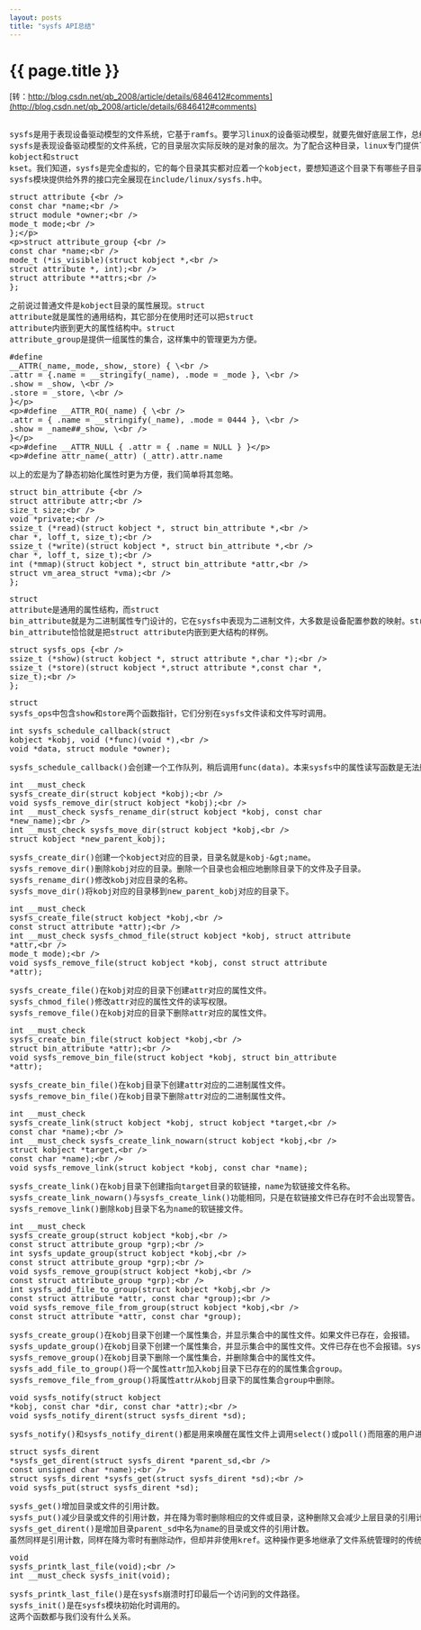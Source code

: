 ```yaml
---
layout: posts
title: "sysfs API总结"
---
```

# {{ page.title }}
[转：http://blog.csdn.net/qb_2008/article/details/6846412#comments](http://blog.csdn.net/qb_2008/article/details/6846412#comments)<br>
<xmp class="my_xmp_class">    sysfs是用于表现设备驱动模型的文件系统，它基于ramfs。要学习linux的设备驱动模型，就要先做好底层工作，总结sysfs提供给外界的API就是其中之一。sysfs文件系统中提供了四类文件的创建与管理，分别是目录、普通文件、软链接文件、二进制文件。目录层次往往代表着设备驱动模型的结构，软链接文件则代表着不同部分间的关系。比如某个设备的目录只出现在/sys/devices下，其它地方涉及到它时只好用软链接文件链接过去，保持了设备唯一的实例。而普通文件和二进制文件往往代表了设备的属性，读写这些文件需要调用相应的属性读写。
    sysfs是表现设备驱动模型的文件系统，它的目录层次实际反映的是对象的层次。为了配合这种目录，linux专门提供了两个结构作为sysfs的骨架，它们就是struct kobject和struct kset。我们知道，sysfs是完全虚拟的，它的每个目录其实都对应着一个kobject，要想知道这个目录下有哪些子目录，就要用到kset。从面向对象的角度来讲，kset继承了kobject的功能，既可以表示sysfs中的一个目录，还可以包含下层目录。对于kobject和kset，会在其它文章中专门分析到，这里简单描述只是为了更好地介绍sysfs提供的API。
    sysfs模块提供给外界的接口完全展现在include/linux/sysfs.h中。</xmp>
<xmp class="prettyprint linenums">struct attribute {  
    const char      *name;  
    struct module       *owner;  
    mode_t          mode;  
};  
  
struct attribute_group {  
    const char      *name;  
    mode_t          (*is_visible)(struct kobject *,  
                          struct attribute *, int);  
    struct attribute    **attrs;  
};</xmp>
<xmp class="my_xmp_class">之前说过普通文件是kobject目录的属性展现。struct attribute就是属性的通用结构，其它部分在使用时还可以把struct attribute内嵌到更大的属性结构中。struct attribute_group是提供一组属性的集合，这样集中的管理更为方便。</xmp>
<xmp class="prettyprint linenums">#define __ATTR(_name,_mode,_show,_store) { \  
    .attr = {.name = __stringify(_name), .mode = _mode },   \  
    .show   = _show,                    \  
    .store  = _store,                   \  
}  
  
#define __ATTR_RO(_name) { \  
    .attr   = { .name = __stringify(_name), .mode = 0444 }, \  
    .show   = _name##_show,                 \  
}  
  
#define __ATTR_NULL { .attr = { .name = NULL } }  
  
#define attr_name(_attr) (_attr).attr.name  </xmp>
<xmp class="my_xmp_class">以上的宏是为了静态初始化属性时更为方便，我们简单将其忽略。</xmp>
<xmp class="prettyprint linenums">struct bin_attribute {  
    struct attribute    attr;  
    size_t          size;  
    void            *private;  
    ssize_t (*read)(struct kobject *, struct bin_attribute *,  
            char *, loff_t, size_t);  
    ssize_t (*write)(struct kobject *, struct bin_attribute *,  
             char *, loff_t, size_t);  
    int (*mmap)(struct kobject *, struct bin_attribute *attr,  
            struct vm_area_struct *vma);  
};</xmp>
<xmp class="my_xmp_class">struct attribute是通用的属性结构，而struct bin_attribute就是为二进制属性专门设计的，它在sysfs中表现为二进制文件，大多数是设备配置参数的映射。struct bin_attribute恰恰就是把struct attribute内嵌到更大结构的样例。</xmp>
<xmp class="prettyprint linenums">struct sysfs_ops {  
    ssize_t (*show)(struct kobject *, struct attribute *,char *);  
    ssize_t (*store)(struct kobject *,struct attribute *,const char *, size_t);  
};</xmp>
<xmp class="my_xmp_class">struct sysfs_ops中包含show和store两个函数指针，它们分别在sysfs文件读和文件写时调用。</xmp>
<xmp class="prettyprint linenums">int sysfs_schedule_callback(struct kobject *kobj, void (*func)(void *),  
                void *data, struct module *owner);</xmp>
<xmp class="my_xmp_class">sysfs_schedule_callback()会创建一个工作队列，稍后调用func(data)。本来sysfs中的属性读写函数是无法删除属性文件或者kobject目录的，因为调用函数时是加锁的，要删除也需要加锁。但这里可以通过工作队列回调的方式实现。</xmp>
<xmp class="prettyprint linenums">int __must_check sysfs_create_dir(struct kobject *kobj);  
void sysfs_remove_dir(struct kobject *kobj);  
int __must_check sysfs_rename_dir(struct kobject *kobj, const char *new_name);  
int __must_check sysfs_move_dir(struct kobject *kobj,  
                struct kobject *new_parent_kobj);</xmp>
<xmp class="my_xmp_class">sysfs_create_dir()创建一个kobject对应的目录，目录名就是kobj->name。
sysfs_remove_dir()删除kobj对应的目录。删除一个目录也会相应地删除目录下的文件及子目录。
sysfs_rename_dir()修改kobj对应目录的名称。
sysfs_move_dir()将kobj对应的目录移到new_parent_kobj对应的目录下。</xmp>
<xmp class="prettyprint linenums">int __must_check sysfs_create_file(struct kobject *kobj,  
                   const struct attribute *attr);  
int __must_check sysfs_chmod_file(struct kobject *kobj, struct attribute *attr,  
                  mode_t mode);  
void sysfs_remove_file(struct kobject *kobj, const struct attribute *attr);</xmp>
<xmp class="my_xmp_class">sysfs_create_file()在kobj对应的目录下创建attr对应的属性文件。
sysfs_chmod_file()修改attr对应的属性文件的读写权限。
sysfs_remove_file()在kobj对应的目录下删除attr对应的属性文件。</xmp>
<xmp class="prettyprint linenums">int __must_check sysfs_create_bin_file(struct kobject *kobj,  
                       struct bin_attribute *attr);  
void sysfs_remove_bin_file(struct kobject *kobj, struct bin_attribute *attr);</xmp>
<xmp class="my_xmp_class">sysfs_create_bin_file()在kobj目录下创建attr对应的二进制属性文件。
sysfs_remove_bin_file()在kobj目录下删除attr对应的二进制属性文件。</xmp>
<xmp class="prettyprint linenums">int __must_check sysfs_create_link(struct kobject *kobj, struct kobject *target,  
                   const char *name);  
int __must_check sysfs_create_link_nowarn(struct kobject *kobj,  
                      struct kobject *target,  
                      const char *name);  
void sysfs_remove_link(struct kobject *kobj, const char *name);</xmp>
<xmp class="my_xmp_class">sysfs_create_link()在kobj目录下创建指向target目录的软链接，name为软链接文件名称。
sysfs_create_link_nowarn()与sysfs_create_link()功能相同，只是在软链接文件已存在时不会出现警告。
sysfs_remove_link()删除kobj目录下名为name的软链接文件。</xmp>
<xmp class="prettyprint linenums">int __must_check sysfs_create_group(struct kobject *kobj,  
        const struct attribute_group *grp);  
int sysfs_update_group(struct kobject *kobj,  
         const struct attribute_group *grp);  
void sysfs_remove_group(struct kobject *kobj,  
   const struct attribute_group *grp);  
int sysfs_add_file_to_group(struct kobject *kobj,  
   const struct attribute *attr, const char *group);  
void sysfs_remove_file_from_group(struct kobject *kobj,  
   const struct attribute *attr, const char *group);</xmp>
<xmp class="my_xmp_class">sysfs_create_group()在kobj目录下创建一个属性集合，并显示集合中的属性文件。如果文件已存在，会报错。
sysfs_update_group()在kobj目录下创建一个属性集合，并显示集合中的属性文件。文件已存在也不会报错。sysfs_update_group()也用于group改动影响到文件显示时调用。
sysfs_remove_group()在kobj目录下删除一个属性集合，并删除集合中的属性文件。
sysfs_add_file_to_group()将一个属性attr加入kobj目录下已存在的的属性集合group。
sysfs_remove_file_from_group()将属性attr从kobj目录下的属性集合group中删除。</xmp>
<xmp class="prettyprint linenums">void sysfs_notify(struct kobject *kobj, const char *dir, const char *attr);  
void sysfs_notify_dirent(struct sysfs_dirent *sd);</xmp>
<xmp class="my_xmp_class">sysfs_notify()和sysfs_notify_dirent()都是用来唤醒在属性文件上调用select()或poll()而阻塞的用户进程。</xmp>
<xmp class="prettyprint linenums">struct sysfs_dirent *sysfs_get_dirent(struct sysfs_dirent *parent_sd,  
                      const unsigned char *name);  
struct sysfs_dirent *sysfs_get(struct sysfs_dirent *sd);  
void sysfs_put(struct sysfs_dirent *sd);</xmp>
<xmp class="my_xmp_class">sysfs_get()增加目录或文件的引用计数。
sysfs_put()减少目录或文件的引用计数，并在降为零时删除相应的文件或目录，这种删除又会减少上层目录的引用计数。
sysfs_get_dirent()是增加目录parent_sd中名为name的目录或文件的引用计数。
虽然同样是引用计数，同样在降为零时有删除动作，但却并非使用kref。这种操作更多地继承了文件系统管理时的传统。</xmp>
<xmp class="prettyprint linenums">void sysfs_printk_last_file(void);  
int __must_check sysfs_init(void);</xmp>
<xmp class="my_xmp_class">sysfs_printk_last_file()是在sysfs崩溃时打印最后一个访问到的文件路径。
sysfs_init()是在sysfs模块初始化时调用的。
这两个函数都与我们没有什么关系。</xmp>